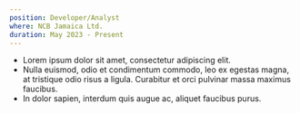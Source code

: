 ```yaml
---
position: Developer/Analyst
where: NCB Jamaica Ltd.
duration: May 2023 - Present
---
```


- Lorem ipsum dolor sit amet, consectetur adipiscing elit.
- Nulla euismod, odio et condimentum commodo, leo ex egestas magna, at tristique odio risus a ligula. Curabitur et orci pulvinar massa maximus faucibus.
- In dolor sapien, interdum quis augue ac, aliquet faucibus purus.

